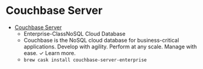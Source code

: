 # Couchbase Server
- [Couchbase Server](https://www.couchbase.com/)
  -  Enterprise-ClassNoSQL Cloud Database
  - Couchbase is the NoSQL cloud database for business-critical applications. Develop with agility. Perform at any scale. Manage with ease. ✓ Learn more.
  - `brew cask install couchbase-server-enterprise`
